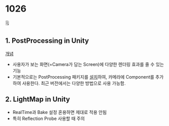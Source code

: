 # 1026

🗒️

## 1. PostProcessing in Unity

[개념](https://docs.unity3d.com/Manual/PostProcessingOverview.html)

- 사용자가 보는 화면(=Camera가 담는 Screen)에 다양한 렌더링 효과를 줄 수 있는 기능
- 기본적으로는 PostProcessing 패키지를 [설치](https://learnandcreate.tistory.com/186)하여, 카메라에  Component를 추가하여 사용한다.  최근 버전에서는 다양한 방법으로 사용 가능함.

## 2. LightMap in Unity

- RealTime과 Bake 설정 혼용하면 제대로 적용 안됨
- 특히 Reflection Probe 사용할 때 주의